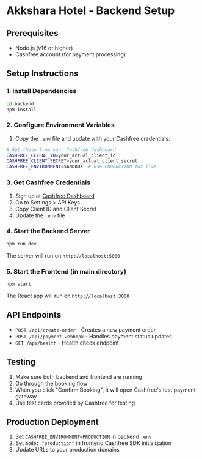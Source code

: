 # Akkshara Hotel - Backend Setup

## Prerequisites
- Node.js (v16 or higher)
- Cashfree account (for payment processing)

## Setup Instructions

### 1. Install Dependencies
```bash
cd backend
npm install
```

### 2. Configure Environment Variables
1. Copy the `.env` file and update with your Cashfree credentials:
```bash
# Get these from your Cashfree dashboard
CASHFREE_CLIENT_ID=your_actual_client_id
CASHFREE_CLIENT_SECRET=your_actual_client_secret
CASHFREE_ENVIRONMENT=SANDBOX  # Use PRODUCTION for live
```

### 3. Get Cashfree Credentials
1. Sign up at [Cashfree Dashboard](https://merchant.cashfree.com/)
2. Go to Settings > API Keys
3. Copy Client ID and Client Secret
4. Update the `.env` file

### 4. Start the Backend Server
```bash
npm run dev
```
The server will run on `http://localhost:5000`

### 5. Start the Frontend (in main directory)
```bash
npm start
```
The React app will run on `http://localhost:3000`

## API Endpoints

- `POST /api/create-order` - Creates a new payment order
- `POST /api/payment-webhook` - Handles payment status updates
- `GET /api/health` - Health check endpoint

## Testing
1. Make sure both backend and frontend are running
2. Go through the booking flow
3. When you click "Confirm Booking", it will open Cashfree's test payment gateway
4. Use test cards provided by Cashfree for testing

## Production Deployment
1. Set `CASHFREE_ENVIRONMENT=PRODUCTION` in backend `.env`
2. Set `mode: "production"` in frontend Cashfree SDK initialization
3. Update URLs to your production domains
